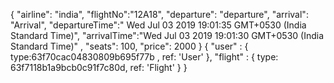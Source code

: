 {
    "airline": "india",
    "flightNo":"12A18",
    "departure": "departure",
    "arrival": "Arrival",
    "departureTime":" Wed Jul 03 2019 19:01:35 GMT+0530 (India Standard Time)",
    "arrivalTime":"Wed Jul 03 2019 19:01:30 GMT+0530 (India Standard Time)" ,
    "seats": 100,
    "price": 2000
}
{
    "user" : { type:63f70cac04830809b695f77b , ref: 'User' },
      "flight" : { type: 63f7118b1a9bcb0c91f7c80d, ref: 'Flight' }
 }